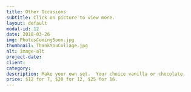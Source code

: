 ```yaml
---
title: Other Occasions
subtitle: Click on picture to view more.
layout: default
modal-id: 12
date: 2018-03-26
img: PhotosComingSoon.jpg
thumbnail: ThankYouCollage.jpg
alt: image-alt
project-date: 
client: 
category: 
description: Make your own set.  Your choice vanilla or chocolate. 
price: $12 for 7, $20 for 12, $25 for 16.
---
```

